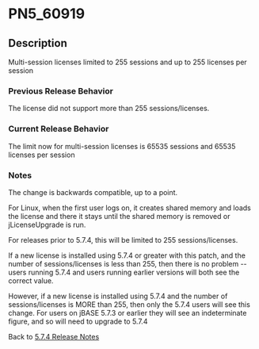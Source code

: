 # PN5_60919

<PageHeader />

## Description

Multi-session licenses limited to 255 sessions and up to 255 licenses per session

### Previous Release Behavior

The license did not support more than 255 sessions/licenses.

### Current Release Behavior

The limit now for multi-session licenses is 65535 sessions and 65535 licenses per session

### Notes

The change is backwards compatible, up to a point.

For Linux, when the first user logs on, it creates shared memory and loads the license and there it stays until the shared memory is removed or jLicenseUpgrade is run.

For releases prior to 5.7.4, this will be limited to 255 sessions/licenses.

If a new license is installed using 5.7.4 or greater with this patch, and the number of sessions/licenses is less than 255, then there is no problem -- users running 5.7.4 and users running earlier versions will both see the correct value.

However, if a new license is installed using 5.7.4 and the number of sessions/licenses is MORE than 255, then only the 5.7.4 users will see this change. For users on jBASE 5.7.3 or earlier they will see an indeterminate figure, and so will need to upgrade to 5.7.4

Back to [5.7.4 Release Notes](./../jbase-5.7.4-release-notes/README.md)
  
<PageFooter />
